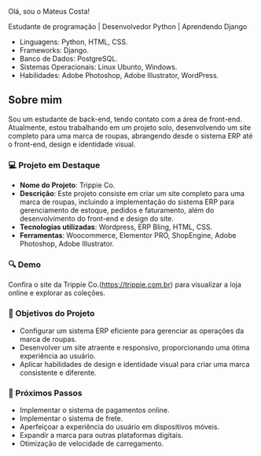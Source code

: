 Olá, sou o Mateus Costa!

Estudante de programação | Desenvolvedor Python | Aprendendo Django

- Linguagens: Python, HTML, CSS.
- Frameworks: Django.
- Banco de Dados: PostgreSQL.
- Sistemas Operacionais: Linux Ubunto, Windows.
- Habilidades: Adobe Photoshop, Adobe Illustrator, WordPress.

## Sobre mim

Sou um estudante de back-end, tendo contato com a área de front-end. Atualmente, estou trabalhando em um projeto solo, desenvolvendo um site completo para uma marca de roupas, abrangendo desde o sistema ERP até o front-end, design e identidade visual.

### 💻 Projeto em Destaque

- **Nome do Projeto**: Trippie Co.
- **Descrição**: Este projeto consiste em criar um site completo para uma marca de roupas, incluindo a implementação do sistema ERP para gerenciamento de estoque, pedidos e faturamento, além do desenvolvimento do front-end e design do site.
- **Tecnologias utilizadas**: Wordpress, ERP Bling, HTML, CSS.
- **Ferramentas**: Woocommerce, Elementor PRO, ShopEngine, Adobe Photoshop, Adobe Illustrator.

### 🔍 Demo

Confira o site da Trippie Co.(https://trippie.com.br) para visualizar a loja online e explorar as coleções.

### 🚀 Objetivos do Projeto

- Configurar um sistema ERP eficiente para gerenciar as operações da marca de roupas.
- Desenvolver um site atraente e responsivo, proporcionando uma ótima experiência ao usuário.
- Aplicar habilidades de design e identidade visual para criar uma marca consistente e diferente.

### 🌟 Próximos Passos

- Implementar o sistema de pagamentos online.
- Implementar o sistema de frete.
- Aperfeiçoar a experiência do usuário em dispositivos móveis.
- Expandir a marca para outras plataformas digitais.
- Otimização de velocidade de carregamento.




<!--
**costamat/costamat** is a ✨ _special_ ✨ repository because its `README.md` (this file) appears on your GitHub profile.

Here are some ideas to get you started:

- 🔭 I’m currently working on ...
- 🌱 I’m currently learning ...
- 👯 I’m looking to collaborate on ...
- 🤔 I’m looking for help with ...
- 💬 Ask me about ...
- 📫 How to reach me: ...
- 😄 Pronouns: ...
- ⚡ Fun fact: ...
-->
